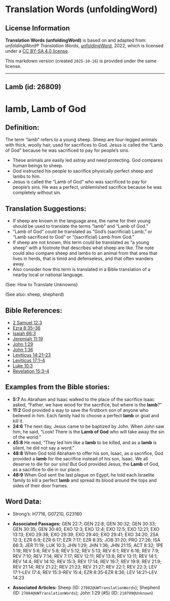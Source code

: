 # Translation Words (unfoldingWord)

## License Information

**Translation Words (unfoldingWord)** is based on and adapted from: _unfoldingWord® Translation Words_, [unfoldingWord](https://unfoldingword.org/utw), 2022, which is licensed under a [CC BY-SA 4.0 license](https://creativecommons.org/licenses/by-sa/4.0/legalcode.en).

This markdown version (created `2025-10-16`) is provided under the same license.



--------------------------------

## Lamb (id: 26809)

lamb, Lamb of God
=================

Definition:
-----------

The term “lamb” refers to a young sheep. Sheep are four\-legged animals with thick, woolly hair, used for sacrifices to God. Jesus is called the “Lamb of God” because he was sacrificed to pay for people’s sins.

* These animals are easily led astray and need protecting. God compares human beings to sheep.
* God instructed his people to sacrifice physically perfect sheep and lambs to him.
* Jesus is called the “Lamb of God” who was sacrificed to pay for people’s sins. He was a perfect, unblemished sacrifice because he was completely without sin.

Translation Suggestions:
------------------------

* If sheep are known in the language area, the name for their young should be used to translate the terms “lamb” and “Lamb of God.”
* “Lamb of God” could be translated as “God’s (sacrificial) Lamb,” or “Lamb sacrificed to God” or “(sacrificial) Lamb from God.”
* If sheep are not known, this term could be translated as “a young sheep” with a footnote that describes what sheep are like. The note could also compare sheep and lambs to an animal from that area that lives in herds, that is timid and defenseless, and that often wanders away.
* Also consider how this term is translated in a Bible translation of a nearby local or national language.

(See: How to Translate Unknowns)

(See also: sheep, shepherd)

Bible References:
-----------------

* [2 Samuel 12:3](https://ref.ly/2Sam12:3)
* [Ezra 8:35–36](https://ref.ly/Ezra8:35-Ezra8:36)
* [Isaiah 66:3](https://ref.ly/Isa66:3)
* [Jeremiah 11:19](https://ref.ly/Jer11:19)
* [John 1:29](https://ref.ly/John1:29)
* [John 1:36](https://ref.ly/John1:36)
* [Leviticus 14:21–23](https://ref.ly/Lev14:21-Lev14:23)
* [Leviticus 17:1–4](https://ref.ly/Lev17:1-Lev17:4)
* [Luke 10:3](https://ref.ly/Luke10:3)
* [Revelation 15:3–4](https://ref.ly/Rev15:3-Rev15:4)

Examples from the Bible stories:
--------------------------------

* **5:7** As Abraham and Isaac walked to the place of the sacrifice Isaac asked, “Father, we have wood for the sacrifice, but where is the **lamb**?”
* **11:2** God provided a way to save the firstborn son of anyone who believed in him. Each family had to choose a perfect **lamb** or goat and kill it.
* **24:6** The next day, Jesus came to be baptized by John. When John saw him, he said, “Look! There is the **Lamb of God** who will take away the sin of the world.”
* **45:8** He read, “They led him like a **lamb** to be killed, and as a **lamb** is silent, he did not say a word.”
* **48:8** When God told Abraham to offer his son, Isaac, as a sacrifice, God provided a **lamb** for the sacrifice instead of his son, Isaac. We all deserve to die for our sins! But God provided Jesus, the **Lamb** of God, as a sacrifice to die in our place.
* **48:9** When God sent the last plague on Egypt, he told each Israelite family to kill a perfect **lamb** and spread its blood around the tops and sides of their door frames.

Word Data:
----------

* Strong’s: H7716, G07210, G23160

* **Associated Passages:** GEN 22:7; GEN 22:8; GEN 30:32; GEN 30:33; GEN 30:35; GEN 30:40; EXO 12:3; EXO 12:4; EXO 12:5; EXO 12:21; EXO 13:13; EXO 29:38; EXO 29:39; EXO 29:40; EXO 29:41; EXO 34:20; 2SA 12:3; EZR 6:9; EZR 6:17; EZR 7:17; EZR 8:35; JOB 31:20; PRO 27:26; ISA 66:3; JER 11:19; LUK 10:3; JHN 1:29; JHN 1:36; JHN 21:15; ACT 8:32; 1PE 1:19; REV 5:6; REV 5:8; REV 5:12; REV 5:13; REV 6:1; REV 6:16; REV 7:9; REV 7:10; REV 7:14; REV 7:17; REV 12:11; REV 13:8; REV 13:11; REV 14:1; REV 14:4; REV 14:10; REV 15:3; REV 17:14; REV 19:7; REV 19:9; REV 21:9; REV 21:14; REV 21:22; REV 21:23; REV 21:27; REV 22:1; REV 22:3; LEV 17:1–LEV 17:4; REV 15:3–REV 15:4; EZR 8:35–EZR 8:36; LEV 14:21–LEV 14:23
* **Associated Articles:** Sheep (ID: `27082@UWTranslationWords`); Shepherd (ID: `27084@UWTranslationWords`); John 1:29 (#5) (ID: `210789@Unknown`)

